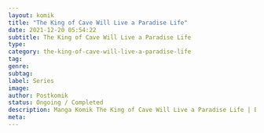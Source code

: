 ```yaml
---
layout: komik
title: "The King of Cave Will Live a Paradise Life"
date: 2021-12-20 05:54:22
subtitle: The King of Cave Will Live a Paradise Life
type: 
category: the-king-of-cave-will-live-a-paradise-life
tag: 
genre: 
subtag: 
label: Series
image: 
author: Postkomik
status: Ongoing / Completed
description: Manga Komik The King of Cave Will Live a Paradise Life | Bahasa Indonesia
meta: 
---
```

